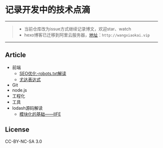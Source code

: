 # 记录开发中的技术点滴

---

> - 当前仓库改为issue方式继续记录博文，欢迎star、watch
> - hexo博客已迁移到阿里云服务器，[地址](http://wangxiaokai.vip)：`http://wangxiaokai.vip`

---


## Article

- 前端
    - [SEO优化-robots.txt解读](https://github.com/wall-wxk/blog/issues/1)
    - [尤达表达式](https://github.com/wall-wxk/blog/issues/2)
- Git
- node.js
- 工程化
- 工具
- lodash源码解读
    - [模块化的基础——IIFE](https://github.com/wall-wxk/the-road-to-lodash/issues/1)

## License
CC-BY-NC-SA 3.0



